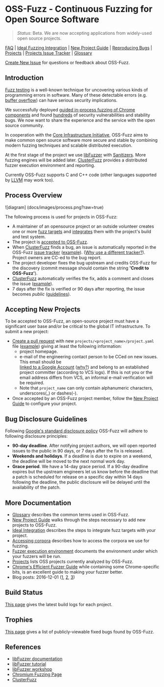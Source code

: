# OSS-Fuzz - Continuous Fuzzing for Open Source Software

> *Status*: Beta. We are now accepting applications from widely-used open source projects.

[FAQ](docs/faq.md)
| [Ideal Fuzzing Integration](docs/ideal_integration.md)
| [New Project Guide](docs/new_project_guide.md)
| [Reproducing Bugs](docs/reproducing.md)
| [Projects](projects)
| [Projects Issue Tracker](https://bugs.chromium.org/p/oss-fuzz/issues/list)
| [Glossary](docs/glossary.md)


[Create New Issue](https://github.com/google/oss-fuzz/issues/new) for questions or feedback about OSS-Fuzz.

## Introduction

[Fuzz testing](https://en.wikipedia.org/wiki/Fuzz_testing) is a well-known
technique for uncovering various kinds of programming errors in software.
Many of these detectable errors (e.g. [buffer overflow](https://en.wikipedia.org/wiki/Buffer_overflow)) can have serious security implications.

We successfully deployed 
[guided in-process fuzzing of Chrome components](https://security.googleblog.com/2016/08/guided-in-process-fuzzing-of-chrome.html)
and found [hundreds](https://bugs.chromium.org/p/chromium/issues/list?can=1&q=label%3AStability-LibFuzzer+-status%3ADuplicate%2CWontFix) of security vulnerabilities and stability bugs. We now want to share the experience and the service with the open source community. 

In cooperation with the [Core Infrastructure Initiative](https://www.coreinfrastructure.org/), 
OSS-Fuzz aims to make common open source software more secure and stable by
combining modern fuzzing techniques and scalable
distributed execution.

At the first stage of the project we use
[libFuzzer](http://llvm.org/docs/LibFuzzer.html) with
[Sanitizers](https://github.com/google/sanitizers). More fuzzing engines will be added later.
[ClusterFuzz](docs/clusterfuzz.md)
provides a distributed fuzzer execution environment and reporting.

Currently OSS-Fuzz supports C and C++ code (other languages supported by [LLVM](http://llvm.org) may work too).

## Process Overview

![diagram]
(docs/images/process.png?raw=true)

The following process is used for projects in OSS-Fuzz:

- A maintainer of an opensource project or an outside volunteer creates
one or more [fuzz targets](http://libfuzzer.info/#fuzz-target) 
and [integrates](docs/ideal_integration.md) them with the project's build and test system.
- The project is [accepted to OSS-Fuzz](#accepting-new-projects).
- When [ClusterFuzz](docs/clusterfuzz.md) finds a bug, an issue is automatically
  reported in the OSS-Fuzz [issue tracker](https://bugs.chromium.org/p/oss-fuzz/issues/list) 
  ([example](https://bugs.chromium.org/p/oss-fuzz/issues/detail?id=9)).
  ([Why use a different tracker?](docs/faq.md#why-do-you-use-a-different-issue-tracker-for-reporting-bugs-in-oss-projects)).
  Project owners are CC-ed to the bug report.
- The project developer fixes the bug upstream and credits OSS-Fuzz for the discovery (commit message should contain
  the string **'Credit to OSS-Fuzz'**).
- [ClusterFuzz](docs/clusterfuzz.md) automatically verifies the fix, adds a comment and closes the issue ([example](https://bugs.chromium.org/p/oss-fuzz/issues/detail?id=53#c3)).
- 7 days after the fix is verified or 90 days after reporting, the issue becomes *public*
  ([guidelines](#bug-disclosure-guidelines)).

<!-- NOTE: this anchor is referenced by oss-fuzz blog post -->
## Accepting New Projects

To be accepted to OSS-Fuzz, an open-source project must 
have a significant user base and/or be critical to the global IT infrastructure.
To submit a new project:
- [Create a pull request](https://help.github.com/articles/creating-a-pull-request/) with new 
`projects/<project_name>/project.yaml` file ([example](projects/libarchive/project.yaml)) giving at least the following information:
  * project homepage.
  * e-mail of the engineering contact person to be CCed on new issues. This
    email should be  
    [linked to a Google Account](https://support.google.com/accounts/answer/176347?hl=en)
    ([why?](docs/faq.md#why-we-require-an-e-mail-associated-with-a-google-account))
    and belong to an established project committer (according to VCS logs).
    If this is not you or the email address differs from VCS, an informal e-mail verification will be required.
  * Note that `project_name` can only contain alphanumeric characters, underscores(_) or dashes(-).
- Once accepted by an OSS-Fuzz project member, follow the [New Project Guide](docs/new_project_guide.md)
  to configure your project.


## Bug Disclosure Guidelines

Following [Google's standard disclosure policy](https://googleprojectzero.blogspot.com/2015/02/feedback-and-data-driven-updates-to.html)
OSS-Fuzz will adhere to following disclosure principles:
  - **90-day deadline**. After notifying project authors, we will open reported
    issues to the public in 90 days, or 7 days after the fix is released.
  - **Weekends and holidays**. If a deadline is due to expire on a weekend,
    the deadline will be moved to the next normal work day.
  - **Grace period**. We have a 14-day grace period. If a 90-day deadline
    expires but the upstream engineers let us know before the deadline that a
    patch is scheduled for release on a specific day within 14 days following
    the deadline, the public disclosure will be delayed until the availability
    of the patch.

## More Documentation

* [Glossary](docs/glossary.md) describes the common terms used in OSS-Fuzz.
* [New Project Guide](docs/new_project_guide.md) walks through the steps necessary to add new projects to OSS-Fuzz.
* [Ideal Integration](docs/ideal_integration.md) describes the steps to integrate fuzz targets with your project.
* [Accessing corpora](docs/corpora.md) describes how to access the corpora we use for fuzzing.
* [Fuzzer execution environment](docs/fuzzer_environment.md) documents the
  environment under which your fuzzers will be run.
* [Projects](projects) lists OSS projects currently analyzed by OSS-Fuzz.
* [Chrome's Efficient Fuzzer Guide](https://chromium.googlesource.com/chromium/src/testing/libfuzzer/+/HEAD/efficient_fuzzer.md) 
  while containing some Chrome-specific bits, is an excellent guide to making your fuzzer better.
* Blog posts: 2016-12-01 ([1](https://opensource.googleblog.com/2016/12/announcing-oss-fuzz-continuous-fuzzing.html),
[2](https://testing.googleblog.com/2016/12/announcing-oss-fuzz-continuous-fuzzing.html),
[3](https://security.googleblog.com/2016/12/announcing-oss-fuzz-continuous-fuzzing.html))

## Build Status
[This page](https://oss-fuzz-build-logs.storage.googleapis.com/status.html)
gives the latest build logs for each project.

## Trophies

[This page](https://bugs.chromium.org/p/oss-fuzz/issues/list?can=1&q=status%3AFixed%2CVerified+Type%3ABug%2CBug-Security+-component%3AInfra+)
gives a list of publicly-viewable fixed bugs found by OSS-Fuzz.

## References
* [libFuzzer documentation](http://libfuzzer.info)
* [libFuzzer tutorial](http://tutorial.libfuzzer.info)
* [libFuzzer workshop](https://github.com/Dor1s/libfuzzer-workshop)
* [Chromium Fuzzing Page](https://chromium.googlesource.com/chromium/src/testing/libfuzzer/)
* [ClusterFuzz](https://blog.chromium.org/2012/04/fuzzing-for-security.html)

